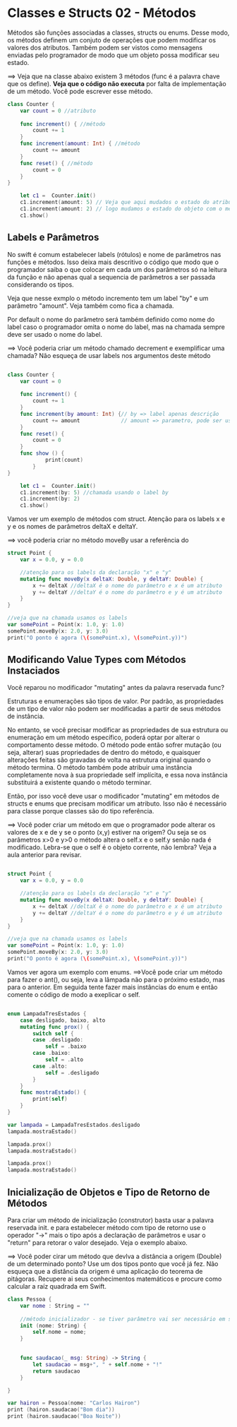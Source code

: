 # Classes e Structs 02 - Métodos
Métodos são funções associadas a classes, structs ou enums. Desse modo, os métodos definem um conjuto de operações que podem modificar os valores dos atributos. Também podem ser vistos como mensagens enviadas pelo programador de modo que um objeto possa modificar seu estado. 

==> Veja que na classe abaixo existem 3 métodos (func é a palavra chave que os define). **Veja que o código não executa** por falta de implementação de um método. Você pode escrever esse método. 

```swift runnable
class Counter {
    var count = 0 //atributo
    
    func increment() { //método
        count += 1
    }
    func increment(amount: Int) { //método
        count += amount
    }
    func reset() { //método
        count = 0
    }
}

    let c1 =  Counter.init()
    c1.increment(amount: 5) // Veja que aqui mudados o estado do atributo count
    c1.increment(amount: 2) // logo mudamos o estado do objeto com o método increment
    c1.show()

```

## Labels e Parâmetros 
No swift é comum estabelecer labels (rótulos) e nome de parâmetros nas funções e métodos. Isso deixa mais descritivo o código que modo que o programador saiba o que colocar em cada um dos parâmetros só na leitura da função e não apenas qual a sequencia de parâmetros a ser passada considerando os tipos. 

Veja que nesse exmplo o método incremento tem um label "by"  e um parâmetro "amount". Veja também como fica a chamada. 

Por default o nome do parâmetro será também definido como nome do label caso o programador omita o nome do label, mas na chamada sempre deve ser usado o nome do label.


==> Você poderia criar um método chamado decrement e exemplificar uma chamada? Não esqueça de usar labels nos argumentos deste método

```swift runnable

class Counter {
    var count = 0
    
    func increment() {
        count += 1
    }
    func increment(by amount: Int) {// by => label apenas descrição
        count += amount             // amount => parametro, pode ser usado na função
    }
    func reset() {
        count = 0
    }
    func show () {
            print(count)
        }
}

    let c1 =  Counter.init()
    c1.increment(by: 5) //chamada usando o label by
    c1.increment(by: 2)
    c1.show()

```


Vamos ver um exemplo de métodos com struct. Atenção para os labels x e y e os nomes de parâmetros  deltaX e deltaY.

==> você poderia criar no método moveBy usar a referência do 

```swift runnable
struct Point {
    var x = 0.0, y = 0.0

    //atenção para os labels da declaração "x" e "y"
    mutating func moveBy(x deltaX: Double, y deltaY: Double) {
        x += deltaX //deltaX é o nome do parâmetro e x é um atributo
        y += deltaY //deltaY é o nome do parâmetro e y é um atributo
    }
}

//veja que na chamada usamos os labels
var somePoint = Point(x: 1.0, y: 1.0)
somePoint.moveBy(x: 2.0, y: 3.0)
print("O ponto é agora (\(somePoint.x), \(somePoint.y))")
```



## Modificando Value Types com Métodos Instaciados
Você reparou no modificador "mutating" antes da palavra reservada func? 

Estruturas e enumerações são tipos de valor. Por padrão, as propriedades de um tipo de valor não podem ser modificadas a partir de seus métodos de instância.

No entanto, se você precisar modificar as propriedades de sua estrutura ou enumeração em um método específico, poderá optar por alterar o comportamento desse método. O método pode então sofrer mutação (ou seja, alterar) suas propriedades de dentro do método, e quaisquer alterações feitas são gravadas de volta na estrutura original quando o método termina. O método também pode atribuir uma instância completamente nova à sua propriedade self implícita, e essa nova instância substituirá a existente quando o método terminar.

Então, por isso você deve usar o modificador "mutating" em métodos de structs e enums que precisam modificar um atributo. Isso não é necessário para classe porque classes são do tipo referência. 

==> Você poder criar um método em que o programador pode alterar os valores de x e de y se o ponto (x,y) estiver na origem? Ou seja se os parâmetros x>0 e y>0 o método altera o self.x e o self.y senão nada é modificado. Lebra-se que o self é o objeto corrente, não lembra? Veja a aula anterior para revisar. 

```swift runnable

struct Point {
    var x = 0.0, y = 0.0

    //atenção para os labels da declaração "x" e "y"
    mutating func moveBy(x deltaX: Double, y deltaY: Double) {
        x += deltaX //deltaX é o nome do parâmetro e x é um atributo
        y += deltaY //deltaY é o nome do parâmetro e y é um atributo
    }
}

//veja que na chamada usamos os labels
var somePoint = Point(x: 1.0, y: 1.0)
somePoint.moveBy(x: 2.0, y: 3.0)
print("O ponto é agora (\(somePoint.x), \(somePoint.y))")

```

Vamos ver agora um exemplo com enums.
==>Você pode criar um método para fazer o ant(), ou seja, leva a lâmpada não para o próximo estado, mas para o anterior. Em seguida tente fazer mais instâncias do enum e então comente o código de modo a exeplicar o self.  

```swift runnable

enum LampadaTresEstados {
    case desligado, baixo, alto
    mutating func prox() {
        switch self {
        case .desligado:
            self = .baixo
        case .baixo:
            self = .alto
        case .alto:
            self = .desligado
        }
    }
    func mostraEstado() {
        print(self)
    }
}

var lampada = LampadaTresEstados.desligado
lampada.mostraEstado()

lampada.prox()
lampada.mostraEstado()

lampada.prox()
lampada.mostraEstado()

```

## Inicialização de Objetos e Tipo de Retorno de Métodos

Para criar um método de inicialização (construtor) basta usar a palavra reservada init. e para estabelecer método com tipo de retorno use o operador "->" mais o tipo após a declaração de parâmetros e usar o "return" para retorar o valor desejado. Veja o exemplo abaixo. 

==> Você poder cirar um método que devlva a distância a origem (Double) de um determinado ponto? Use um dos tipos ponto que você já fez. Não esqueça que a distância da origem é uma aplicação do teorema de pitágoras. Recupere ai seus conhecimentos matemáticos e procure como calcular a raíz quadrada em Swift. 


```swift runnable
class Pessoa {
    var nome : String = ""
    
    //método inicializador - se tiver parâmetro vai ser necessário em swift
    init (nome: String) {
        self.nome = nome;
    }
    

    func saudacao(_ msg: String) -> String {
        let saudacao = msg+", " + self.nome + "!"
        return saudacao
    }

}

var hairon = Pessoa(nome: "Carlos Hairon")
print (hairon.saudacao("Bom dia"))
print (hairon.saudacao("Boa Noite"))
```